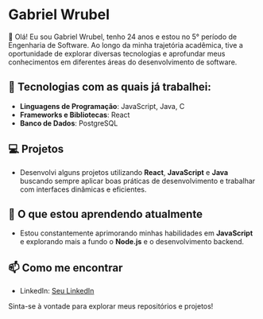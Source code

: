 # Gabriel Wrubel

👋 Olá! Eu sou Gabriel Wrubel, tenho 24 anos e estou no 5° período de Engenharia de Software. Ao longo da minha trajetória acadêmica, tive a oportunidade de explorar diversas tecnologias e aprofundar meus conhecimentos em diferentes áreas do desenvolvimento de software.

## 🚀 Tecnologias com as quais já trabalhei:
- **Linguagens de Programação**: JavaScript, Java, C
- **Frameworks e Bibliotecas**: React
- **Banco de Dados**: PostgreSQL

## 💻 Projetos
- Desenvolvi alguns projetos utilizando **React**, **JavaScript** e **Java** buscando sempre aplicar boas práticas de desenvolvimento e trabalhar com interfaces dinâmicas e eficientes.

## 🌱 O que estou aprendendo atualmente
- Estou constantemente aprimorando minhas habilidades em **JavaScript** e explorando mais a fundo o **Node.js** e o desenvolvimento backend.
  
## 📫 Como me encontrar
- LinkedIn: [Seu LinkedIn](https://www.linkedin.com/in/gabriel-wrubel-640a89247/)

Sinta-se à vontade para explorar meus repositórios e projetos!

